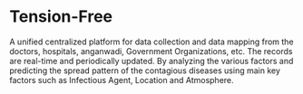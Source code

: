 # Tension-Free
A unified centralized platform for data collection and data mapping from the doctors, hospitals, anganwadi, Government Organizations, etc.           The records are real-time and periodically updated. By analyzing the various factors and predicting the spread pattern of the contagious diseases using main key factors such as Infectious Agent, Location and Atmosphere.  
